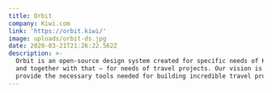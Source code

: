 ```yaml
---
title: Orbit
company: Kiwi.com
link: 'https://orbit.kiwi/'
image: uploads/orbit-ds.jpg
date: 2020-03-21T21:26:22.562Z
description: >-
  Orbit is an open-source design system created for specific needs of Kiwi.com
  and together with that – for needs of travel projects. Our vision is to
  provide the necessary tools needed for building incredible travel products.
---
```

